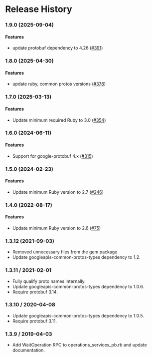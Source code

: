 # Release History

### 1.9.0 (2025-09-04)

#### Features

* update protobuf dependency to 4.26 ([#391](https://github.com/googleapis/common-protos-ruby/issues/391)) 

### 1.8.0 (2025-04-30)

#### Features

* update ruby, common protos versions ([#378](https://github.com/googleapis/common-protos-ruby/issues/378)) 

### 1.7.0 (2025-03-13)

#### Features

* Update minimum required Ruby to 3.0 ([#354](https://github.com/googleapis/common-protos-ruby/issues/354)) 

### 1.6.0 (2024-06-11)

#### Features

* Support for google-protobuf 4.x ([#315](https://github.com/googleapis/common-protos-ruby/issues/315)) 

### 1.5.0 (2024-02-23)

#### Features

* Update minimum Ruby version to 2.7 ([#246](https://github.com/googleapis/common-protos-ruby/issues/246)) 

### 1.4.0 (2022-08-17)

#### Features

* Update minimum Ruby version to 2.6 ([#75](https://github.com/googleapis/common-protos-ruby/issues/75)) 

### 1.3.12 (2021-09-03)

* Removed unnecessary files from the gem package
* Update googleapis-common-protos-types dependency to 1.2.

### 1.3.11 / 2021-02-01

* Fully qualify proto names internally.
* Update googleapis-common-protos-types dependency to 1.0.6.
* Require protobuf 3.14.

### 1.3.10 / 2020-04-08

* Update googleapis-common-protos-types dependency to 1.0.5.
* Require protobuf 3.11.

### 1.3.9 / 2019-04-03

* Add WaitOperation RPC to operations_services_pb.rb and update documentation.
